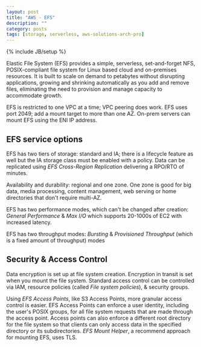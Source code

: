 ```yaml
---
layout: post
title: "AWS - EFS"
description: ""
category: posts
tags: [storage, serverless, aws-solutions-arch-pro]
---
```

{% include JB/setup %}

Elastic File System (EFS) provides a simple, serverless, set-and-forget NFS, POSIX-compliant file system for Linux based cloud and on-premises resources. It is built to scale on demand to petabytes without disrupting applications, growing and shrinking automatically as you add and remove files, eliminating the need to provision and manage capacity to accommodate growth. 

EFS is restricted to one VPC at a time; VPC peering does work. EFS uses port 2049; add a mount target to more than one AZ. On-prem servers can mount EFS using the ENI IP address.

## EFS service options
EFS has two tiers of storage: standard and IA; there is a lifecycle feature as well but the IA storage class must be enabled with a policy. Data can be replicated using _EFS Cross-Region Replication_ delivering a RPO/RTO of minutes.

Availability and durability: regional and one zone. One zone is good for big data, media processing, content management, web serving or home directories that don't require multi-AZ.

EFS has two performance modes, which can't be changed after creation: _General Performance_ &amp; _Max I/O_ which supports 20-1000s of EC2 with increased latency.

EFS has two throughput modes: _Bursting_ &amp; _Provisioned Throughput_ (which is a fixed amount of throughput) modes

## Security & Access Control
Data encryption is set up at file system creation. Encryption in transit is set when you mount the file system. Standard access control can be controlled via IAM, resource policies (called _File system policies_), &amp; security groups. 

Using _EFS Access Points_, like S3 Access Points, more granular access control is easier. EFS Access Points can enforce a user identity, including the user's POSIX groups, for all file system requests that are made through the access point. Access points can also enforce a different root directory for the file system so that clients can only access data in the specified directory or its subdirectories. _EFS Mount Helper_, a recommend approach for mounting EFS, uses TLS.